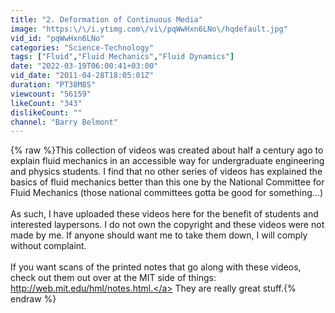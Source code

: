 ```yaml
---
title: "2. Deformation of Continuous Media"
image: "https:\/\/i.ytimg.com\/vi\/pqWwHxn6LNo\/hqdefault.jpg"
vid_id: "pqWwHxn6LNo"
categories: "Science-Technology"
tags: ["Fluid","Fluid Mechanics","Fluid Dynamics"]
date: "2022-03-19T06:00:41+03:00"
vid_date: "2011-04-28T18:05:01Z"
duration: "PT38M8S"
viewcount: "56159"
likeCount: "343"
dislikeCount: ""
channel: "Barry Belmont"
---
```

{% raw %}This collection of videos was created about half a century ago to explain fluid mechanics in an accessible way for undergraduate engineering and physics students. I find that no other series of videos has explained the basics of fluid mechanics better than this one by the National Committee for Fluid Mechanics (those national committees gotta be good for something...)<br /><br />As such, I have uploaded these videos here for the benefit of students and interested laypersons. I do not own the copyright and these videos were not made by me. If anyone should want me to take them down, I will comply without complaint.<br /><br />If you want scans of the printed notes that go along with these videos, check out them out over at the MIT side of things: <a rel="nofollow" target="blank" href="http://web.mit.edu/hml/notes.html.">http://web.mit.edu/hml/notes.html.</a> They are really great stuff.{% endraw %}
